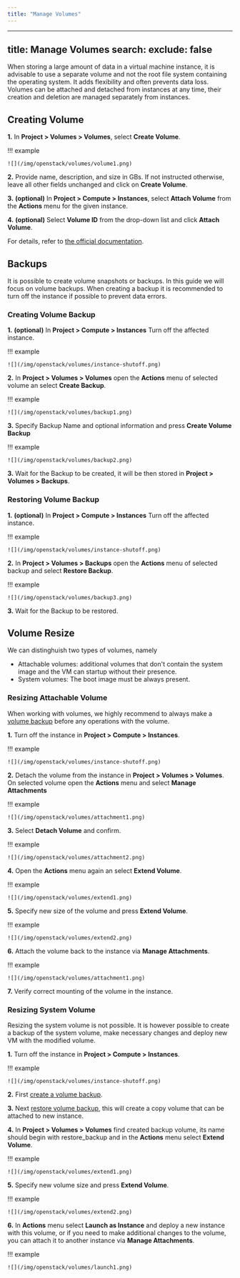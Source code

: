 ```yaml
---
title: "Manage Volumes"
---
```

---

title: Manage Volumes
search:
  exclude: false
---
When storing a large amount of data in a virtual machine instance, it is advisable to use a separate volume and not the
root file system containing the operating system. It adds flexibility and often prevents data loss. Volumes can be
attached and detached from instances at any time, their creation and deletion are managed separately from instances.

## Creating Volume

__1.__ In **Project &gt; Volumes &gt; Volumes**, select **Create Volume**.

!!! example

    ![](/img/openstack/volumes/volume1.png)

__2.__ Provide name, description, and size in GBs. If not instructed otherwise, leave all other fields unchanged and click on **Create Volume**.

__3.__ __(optional)__ In **Project &gt; Compute &gt; Instances**, select **Attach Volume** from the **Actions** menu for the
   given instance.

__4.__ __(optional)__ Select **Volume ID** from the drop-down list and click **Attach Volume**.

For details, refer to [the official documentation](https://docs.openstack.org/horizon/train/user/manage-volumes.html).

## Backups

It is possible to create volume snapshots or backups. In this guide we will focus on volume backups. When creating a backup it is recommended to turn off the instance if possible to prevent data errors.

### Creating Volume Backup

__1.__ __(optional)__ In **Project &gt; Compute &gt; Instances** Turn off the affected instance.

!!! example

    ![](/img/openstack/volumes/instance-shutoff.png)

__2.__ In **Project &gt; Volumes &gt; Volumes** open the **Actions** menu of selected volume an select **Create Backup**.

!!! example

    ![](/img/openstack/volumes/backup1.png)

__3.__ Specify Backup Name and optional information and press **Create Volume Backup**

!!! example

    ![](/img/openstack/volumes/backup2.png)

__3.__ Wait for the Backup to be created, it will be then stored in **Project &gt; Volumes &gt; Backups**.

### Restoring Volume Backup

__1.__ __(optional)__ In **Project &gt; Compute &gt; Instances** Turn off the affected instance.

!!! example

    ![](/img/openstack/volumes/instance-shutoff.png)

__2.__ In **Project &gt; Volumes &gt; Backups** open the **Actions** menu of selected backup and select **Restore Backup**.

!!! example

    ![](/img/openstack/volumes/backup3.png)

__3.__ Wait for the Backup to be restored.

## Volume Resize

We can distinghuish two types of volumes, namely

- Attachable volumes: additional volumes that don't contain the system image and the VM can startup without their presence.
- System volumes: The boot image must be always present.

### Resizing Attachable Volume

When working with volumes, we highly recommend to always make a [volume backup](#creating-volume-backup) before any operations with the volume.

__1.__ Turn off the instance in **Project &gt; Compute &gt; Instances**.

!!! example

    ![](/img/openstack/volumes/instance-shutoff.png)

__2.__ Detach the volume from the instance in **Project &gt; Volumes &gt; Volumes**. On selected volume open the **Actions** menu and select **Manage Attachments**

!!! example

    ![](/img/openstack/volumes/attachment1.png)

__3.__ Select **Detach Volume** and confirm.

!!! example

    ![](/img/openstack/volumes/attachment2.png)

__4.__ Open the **Actions** menu again an select **Extend Volume**.

!!! example

    ![](/img/openstack/volumes/extend1.png)

__5.__ Specify new size of the volume and press **Extend Volume**.

!!! example

    ![](/img/openstack/volumes/extend2.png)

__6.__ Attach the volume back to the instance via **Manage Attachments**.

!!! example

    ![](/img/openstack/volumes/attachment1.png)

__7.__ Verify correct mounting of the volume in the instance.


### Resizing System Volume

Resizing the system volume is not possible. It is however possible to create a backup of the system volume, make necessary changes and deploy new VM with the modified volume.

__1.__ Turn off the instance in **Project &gt; Compute &gt; Instances**.

!!! example

    ![](/img/openstack/volumes/instance-shutoff.png)

__2.__ First [create a volume backup](#creating-volume-backup).

__3.__ Next [restore volume backup](#restoring-volume-backup), this will create a copy volume that can be attached to new instance.

__4.__ In **Project &gt; Volumes &gt; Volumes** find created backup volume, its name should begin with restore_backup and in the **Actions** menu select **Extend Volume**.

!!! example

    ![](/img/openstack/volumes/extend1.png)

__5.__ Specify new volume size and press **Extend Volume**.

!!! example

    ![](/img/openstack/volumes/extend2.png)

__6.__ In **Actions** menu select **Launch as Instance** and deploy a new instance with this volume, or if you need to make additional changes to the volume, you can attach it to another instance via **Manage Attachments**.

!!! example

    ![](/img/openstack/volumes/launch1.png)
